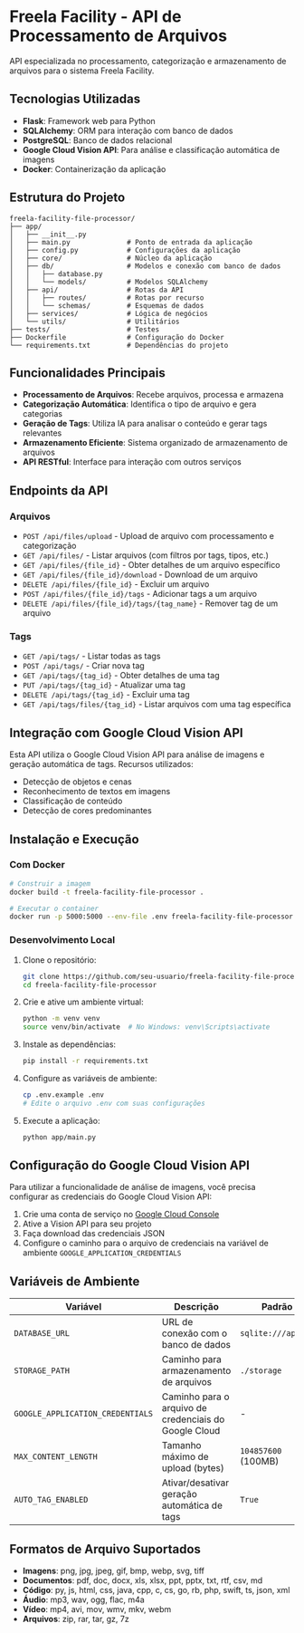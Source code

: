# Freela Facility - API de Processamento de Arquivos

API especializada no processamento, categorização e armazenamento de arquivos para o sistema Freela Facility.

## Tecnologias Utilizadas

- **Flask**: Framework web para Python
- **SQLAlchemy**: ORM para interação com banco de dados
- **PostgreSQL**: Banco de dados relacional
- **Google Cloud Vision API**: Para análise e classificação automática de imagens
- **Docker**: Containerização da aplicação

## Estrutura do Projeto

```
freela-facility-file-processor/
├── app/
│   ├── __init__.py
│   ├── main.py              # Ponto de entrada da aplicação
│   ├── config.py            # Configurações da aplicação
│   ├── core/                # Núcleo da aplicação
│   ├── db/                  # Modelos e conexão com banco de dados
│   │   ├── database.py
│   │   └── models/          # Modelos SQLAlchemy
│   ├── api/                 # Rotas da API
│   │   ├── routes/          # Rotas por recurso
│   │   └── schemas/         # Esquemas de dados
│   ├── services/            # Lógica de negócios
│   └── utils/               # Utilitários
├── tests/                   # Testes
├── Dockerfile               # Configuração do Docker
└── requirements.txt         # Dependências do projeto
```

## Funcionalidades Principais

- **Processamento de Arquivos**: Recebe arquivos, processa e armazena
- **Categorização Automática**: Identifica o tipo de arquivo e gera categorias
- **Geração de Tags**: Utiliza IA para analisar o conteúdo e gerar tags relevantes
- **Armazenamento Eficiente**: Sistema organizado de armazenamento de arquivos
- **API RESTful**: Interface para interação com outros serviços

## Endpoints da API

### Arquivos

- `POST /api/files/upload` - Upload de arquivo com processamento e categorização
- `GET /api/files/` - Listar arquivos (com filtros por tags, tipos, etc.)
- `GET /api/files/{file_id}` - Obter detalhes de um arquivo específico
- `GET /api/files/{file_id}/download` - Download de um arquivo
- `DELETE /api/files/{file_id}` - Excluir um arquivo
- `POST /api/files/{file_id}/tags` - Adicionar tags a um arquivo
- `DELETE /api/files/{file_id}/tags/{tag_name}` - Remover tag de um arquivo

### Tags

- `GET /api/tags/` - Listar todas as tags
- `POST /api/tags/` - Criar nova tag
- `GET /api/tags/{tag_id}` - Obter detalhes de uma tag
- `PUT /api/tags/{tag_id}` - Atualizar uma tag
- `DELETE /api/tags/{tag_id}` - Excluir uma tag
- `GET /api/tags/files/{tag_id}` - Listar arquivos com uma tag específica

## Integração com Google Cloud Vision API

Esta API utiliza o Google Cloud Vision API para análise de imagens e geração automática de tags. Recursos utilizados:

- Detecção de objetos e cenas
- Reconhecimento de textos em imagens
- Classificação de conteúdo
- Detecção de cores predominantes

## Instalação e Execução

### Com Docker

```bash
# Construir a imagem
docker build -t freela-facility-file-processor .

# Executar o container
docker run -p 5000:5000 --env-file .env freela-facility-file-processor
```

### Desenvolvimento Local

1. Clone o repositório:
   ```bash
   git clone https://github.com/seu-usuario/freela-facility-file-processor.git
   cd freela-facility-file-processor
   ```

2. Crie e ative um ambiente virtual:
   ```bash
   python -m venv venv
   source venv/bin/activate  # No Windows: venv\Scripts\activate
   ```

3. Instale as dependências:
   ```bash
   pip install -r requirements.txt
   ```

4. Configure as variáveis de ambiente:
   ```bash
   cp .env.example .env
   # Edite o arquivo .env com suas configurações
   ```

5. Execute a aplicação:
   ```bash
   python app/main.py
   ```

## Configuração do Google Cloud Vision API

Para utilizar a funcionalidade de análise de imagens, você precisa configurar as credenciais do Google Cloud Vision API:

1. Crie uma conta de serviço no [Google Cloud Console](https://console.cloud.google.com/)
2. Ative a Vision API para seu projeto
3. Faça download das credenciais JSON
4. Configure o caminho para o arquivo de credenciais na variável de ambiente `GOOGLE_APPLICATION_CREDENTIALS`

## Variáveis de Ambiente

| Variável | Descrição | Padrão |
|----------|-----------|--------|
| `DATABASE_URL` | URL de conexão com o banco de dados | `sqlite:///app.db` |
| `STORAGE_PATH` | Caminho para armazenamento de arquivos | `./storage` |
| `GOOGLE_APPLICATION_CREDENTIALS` | Caminho para o arquivo de credenciais do Google Cloud | - |
| `MAX_CONTENT_LENGTH` | Tamanho máximo de upload (bytes) | `104857600` (100MB) |
| `AUTO_TAG_ENABLED` | Ativar/desativar geração automática de tags | `True` |

## Formatos de Arquivo Suportados

- **Imagens**: png, jpg, jpeg, gif, bmp, webp, svg, tiff
- **Documentos**: pdf, doc, docx, xls, xlsx, ppt, pptx, txt, rtf, csv, md
- **Código**: py, js, html, css, java, cpp, c, cs, go, rb, php, swift, ts, json, xml
- **Áudio**: mp3, wav, ogg, flac, m4a
- **Vídeo**: mp4, avi, mov, wmv, mkv, webm
- **Arquivos**: zip, rar, tar, gz, 7z